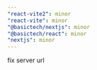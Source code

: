 ```yaml
---
"react-vite2": minor
"react-vite": minor
"@basictech/nextjs": minor
"@basictech/react": minor
"nextjs": minor
---
```


fix server url
